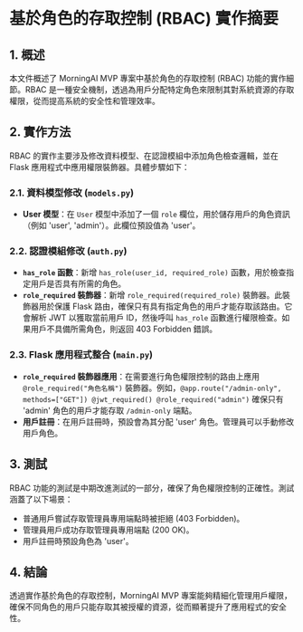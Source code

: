 # 基於角色的存取控制 (RBAC) 實作摘要

## 1. 概述

本文件概述了 MorningAI MVP 專案中基於角色的存取控制 (RBAC) 功能的實作細節。RBAC 是一種安全機制，透過為用戶分配特定角色來限制其對系統資源的存取權限，從而提高系統的安全性和管理效率。

## 2. 實作方法

RBAC 的實作主要涉及修改資料模型、在認證模組中添加角色檢查邏輯，並在 Flask 應用程式中應用權限裝飾器。具體步驟如下：

### 2.1. 資料模型修改 (`models.py`)

*   **User 模型**：在 `User` 模型中添加了一個 `role` 欄位，用於儲存用戶的角色資訊（例如 'user', 'admin'）。此欄位預設值為 'user'。

### 2.2. 認證模組修改 (`auth.py`)

*   **`has_role` 函數**：新增 `has_role(user_id, required_role)` 函數，用於檢查指定用戶是否具有所需的角色。
*   **`role_required` 裝飾器**：新增 `role_required(required_role)` 裝飾器。此裝飾器用於保護 Flask 路由，確保只有具有指定角色的用戶才能存取該路由。它會解析 JWT 以獲取當前用戶 ID，然後呼叫 `has_role` 函數進行權限檢查。如果用戶不具備所需角色，則返回 403 Forbidden 錯誤。

### 2.3. Flask 應用程式整合 (`main.py`)

*   **`role_required` 裝飾器應用**：在需要進行角色權限控制的路由上應用 `@role_required("角色名稱")` 裝飾器。例如，`@app.route("/admin-only", methods=["GET"])
@jwt_required()
@role_required("admin")` 確保只有 'admin' 角色的用戶才能存取 `/admin-only` 端點。
*   **用戶註冊**：在用戶註冊時，預設會為其分配 'user' 角色。管理員可以手動修改用戶角色。

## 3. 測試

RBAC 功能的測試是中期改進測試的一部分，確保了角色權限控制的正確性。測試涵蓋了以下場景：

*   普通用戶嘗試存取管理員專用端點時被拒絕 (403 Forbidden)。
*   管理員用戶成功存取管理員專用端點 (200 OK)。
*   用戶註冊時預設角色為 'user'。

## 4. 結論

透過實作基於角色的存取控制，MorningAI MVP 專案能夠精細化管理用戶權限，確保不同角色的用戶只能存取其被授權的資源，從而顯著提升了應用程式的安全性。

